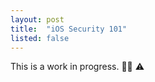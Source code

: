```yaml
---
layout: post
title:  "iOS Security 101"
listed: false
---
```


This is a work in progress. 👨‍🏭  ⚠️️
